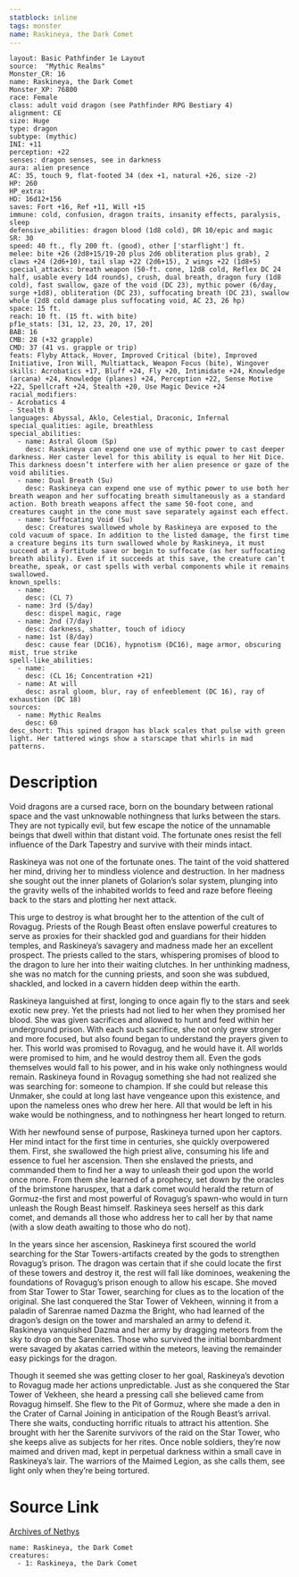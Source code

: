 ```yaml
---
statblock: inline
tags: monster
name: Raskineya, the Dark Comet
---
```

```statblock
layout: Basic Pathfinder 1e Layout
source:  "Mythic Realms"
Monster_CR: 16
name: Raskineya, the Dark Comet
Monster_XP: 76800
race: Female
class: adult void dragon (see Pathfinder RPG Bestiary 4)
alignment: CE
size: Huge
type: dragon
subtype: (mythic)
INI: +11
perception: +22
senses: dragon senses, see in darkness
aura: alien presence
AC: 35, touch 9, flat-footed 34 (dex +1, natural +26, size -2)
HP: 260
HP_extra: 
HD: 16d12+156
saves: Fort +16, Ref +11, Will +15
immune: cold, confusion, dragon traits, insanity effects, paralysis, sleep
defensive_abilities: dragon blood (1d8 cold), DR 10/epic and magic
SR: 30
speed: 40 ft., fly 200 ft. (good), other ['starflight'] ft.
melee: bite +26 (2d8+15/19-20 plus 2d6 obliteration plus grab), 2 claws +24 (2d6+10), tail slap +22 (2d6+15), 2 wings +22 (1d8+5)
special_attacks: breath weapon (50-ft. cone, 12d8 cold, Reflex DC 24 half, usable every 1d4 rounds), crush, dual breath, dragon fury (1d8 cold), fast swallow, gaze of the void (DC 23), mythic power (6/day, surge +1d8), obliteration (DC 23), suffocating breath (DC 23), swallow whole (2d8 cold damage plus suffocating void, AC 23, 26 hp)
space: 15 ft.
reach: 10 ft. (15 ft. with bite)
pf1e_stats: [31, 12, 23, 20, 17, 20]
BAB: 16
CMB: 28 (+32 grapple)
CMD: 37 (41 vs. grapple or trip)
feats: Flyby Attack, Hover, Improved Critical (bite), Improved Initiative, Iron Will, Multiattack, Weapon Focus (bite), Wingover
skills: Acrobatics +17, Bluff +24, Fly +20, Intimidate +24, Knowledge (arcana) +24, Knowledge (planes) +24, Perception +22, Sense Motive +22, Spellcraft +24, Stealth +20, Use Magic Device +24
racial_modifiers:
- Acrobatics 4
- Stealth 8
languages: Abyssal, Aklo, Celestial, Draconic, Infernal
special_qualities: agile, breathless
special_abilities:
  - name: Astral Gloom (Sp)
    desc: Raskineya can expend one use of mythic power to cast deeper darkness. Her caster level for this ability is equal to her Hit Dice. This darkness doesn’t interfere with her alien presence or gaze of the void abilities.
  - name: Dual Breath (Su)
    desc: Raskineya can expend one use of mythic power to use both her breath weapon and her suffocating breath simultaneously as a standard action. Both breath weapons affect the same 50-foot cone, and creatures caught in the cone must save separately against each effect.
  - name: Suffocating Void (Su)
    desc: Creatures swallowed whole by Raskineya are exposed to the cold vacuum of space. In addition to the listed damage, the first time a creature begins its turn swallowed whole by Raskineya, it must succeed at a Fortitude save or begin to suffocate (as her suffocating breath ability). Even if it succeeds at this save, the creature can’t breathe, speak, or cast spells with verbal components while it remains swallowed.
known_spells:
  - name:
    desc: (CL 7)
  - name: 3rd (5/day)
    desc: dispel magic, rage
  - name: 2nd (7/day)
    desc: darkness, shatter, touch of idiocy
  - name: 1st (8/day)
    desc: cause fear (DC16), hypnotism (DC16), mage armor, obscuring mist, true strike
spell-like_abilities:
  - name:
    desc: (CL 16; Concentration +21)
  - name: At will
    desc: asral gloom, blur, ray of enfeeblement (DC 16), ray of exhaustion (DC 18)
sources:
  - name: Mythic Realms
    desc: 60
desc_short: This spined dragon has black scales that pulse with green light. Her tattered wings show a starscape that whirls in mad patterns.
```
# Description
Void dragons are a cursed race, born on the boundary between rational space and the vast unknowable nothingness that lurks between the stars. They are not typically evil, but few escape the notice of the unnamable beings that dwell within that distant void. The fortunate ones resist the fell influence of the Dark Tapestry and survive with their minds intact.

Raskineya was not one of the fortunate ones. The taint of the void shattered her mind, driving her to mindless violence and destruction. In her madness she sought out the inner planets of Golarion’s solar system, plunging into the gravity wells of the inhabited worlds to feed and raze before fleeing back to the stars and plotting her next attack.

This urge to destroy is what brought her to the attention of the cult of Rovagug. Priests of the Rough Beast often enslave powerful creatures to serve as proxies for their shackled god and guardians for their hidden temples, and Raskineya’s savagery and madness made her an excellent prospect. The priests called to the stars, whispering promises of blood to the dragon to lure her into their waiting clutches. In her unthinking madness, she was no match for the cunning priests, and soon she was subdued, shackled, and locked in a cavern hidden deep within the earth.

Raskineya languished at first, longing to once again fly to the stars and seek exotic new prey. Yet the priests had not lied to her when they promised her blood. She was given sacrifices and allowed to hunt and feed within her underground prison. With each such sacrifice, she not only grew stronger and more focused, but also found began to understand the prayers given to her. This world was promised to Rovagug, and he would have it. All worlds were promised to him, and he would destroy them all. Even the gods themselves would fall to his power, and in his wake only nothingness would remain. Raskineya found in Rovagug something she had not realized she was searching for: someone to champion. If she could but release this Unmaker, she could at long last have vengeance upon this existence, and upon the nameless ones who drew her here. All that would be left in his wake would be nothingness, and to nothingness her heart longed to return.

With her newfound sense of purpose, Raskineya turned upon her captors. Her mind intact for the first time in centuries, she quickly overpowered them. First, she swallowed the high priest alive, consuming his life and essence to fuel her ascension. Then she enslaved the priests, and commanded them to find her a way to unleash their god upon the world once more. From them she learned of a prophecy, set down by the oracles of the brimstone haruspex, that a dark comet would herald the return of Gormuz-the first and most powerful of Rovagug’s spawn-who would in turn unleash the Rough Beast himself. Raskineya sees herself as this dark comet, and demands all those who address her to call her by that name (with a slow death awaiting to those who do not).

In the years since her ascension, Raskineya first scoured the world searching for the Star Towers-artifacts created by the gods to strengthen Rovagug’s prison. The dragon was certain that if she could locate the first of these towers and destroy it, the rest will fall like dominoes, weakening the foundations of Rovagug’s prison enough to allow his escape. She moved from Star Tower to Star Tower, searching for clues as to the location of the original. She last conquered the Star Tower of Vekheen, winning it from a paladin of Sarenrae named Dazma the Bright, who had learned of the dragon’s design on the tower and marshaled an army to defend it. Raskineya vanquished Dazma and her army by dragging meteors from the sky to drop on the Sarenites. Those who survived the initial bombardment were savaged by akatas carried within the meteors, leaving the remainder easy pickings for the dragon.

Though it seemed she was getting closer to her goal, Raskineya’s devotion to Rovagug made her actions unpredictable. Just as she conquered the Star Tower of Vekheen, she heard a pressing call she believed came from Rovagug himself. She flew to the Pit of Gormuz, where she made a den in the Crater of Carnal Joining in anticipation of the Rough Beast’s arrival. There she waits, conducting horrific rituals to attract his attention. She brought with her the Sarenite survivors of the raid on the Star Tower, who she keeps alive as subjects for her rites. Once noble soldiers, they’re now maimed and driven mad, kept in perpetual darkness within a small cave in Raskineya’s lair. The warriors of the Maimed Legion, as she calls them, see light only when they’re being tortured.
# Source Link
[Archives of Nethys](https://aonprd.com/MythicMonsterDisplay.aspx?ItemName=Raskineya%2C%20the%20Dark%20Comet)
```encounter-table
name: Raskineya, the Dark Comet
creatures:
  - 1: Raskineya, the Dark Comet
```
